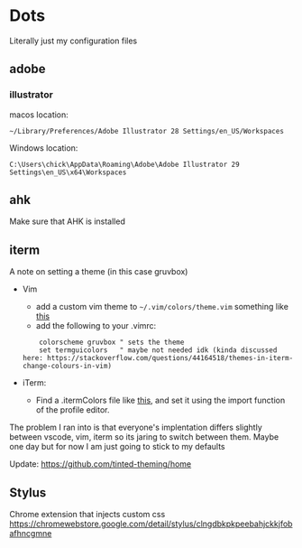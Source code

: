 # Dots
Literally just my configuration files

## adobe

### illustrator
macos location:
```
~/Library/Preferences/Adobe Illustrator 28 Settings/en_US/Workspaces
```

Windows location:
```
C:\Users\chick\AppData\Roaming\Adobe\Adobe Illustrator 29 Settings\en_US\x64\Workspaces
```

## ahk
Make sure that AHK is installed

## iterm
A note on setting a theme (in this case gruvbox)
- Vim
    - add a custom vim theme to `~/.vim/colors/theme.vim` something like [this](https://github.com/morhetz/gruvbox/blob/master/colors/gruvbox.vim)
    - add the following to your .vimrc:
    ```
        colorscheme gruvbox " sets the theme
        set termguicolors   " maybe not needed idk (kinda discussed here: https://stackoverflow.com/questions/44164518/themes-in-iterm-change-colours-in-vim)
    ```

- iTerm:
    - Find a .itermColors file like [this](https://github.com/shreyas-segu/gruvbox-dark-hard-iterm2/blob/main/GruvboxHardDark.itermcolors), and set it using the import function of the profile editor.

The problem I ran into is that everyone's implentation differs slightly between vscode, vim, iterm so its jaring to switch between them. Maybe one day but for now I am just going to stick to my defaults

Update: https://github.com/tinted-theming/home

## Stylus
Chrome extension that injects custom css
https://chromewebstore.google.com/detail/stylus/clngdbkpkpeebahjckkjfobafhncgmne

